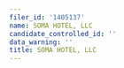 ```yaml
---
filer_id: '1405137'
name: SOMA HOTEL, LLC
candidate_controlled_id: ''
data_warning: ''
title: SOMA HOTEL, LLC
---
```

